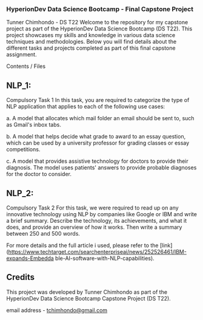 ### HyperionDev Data Science Bootcamp - Final Capstone Project
Tunner Chimhondo - DS T22
Welcome to the repository for my capstone project as part of the HyperionDev Data Science Bootcamp (DS T22). This project showcases my skills and knowledge in various data science techniques and methodologies. Below you will find details about the different tasks and projects completed as part of this final capstone assignment.

Contents / Files
## NLP_1: 
Compulsory Task 1
In this task, you are required to categorize the type of NLP application that applies to each of the following use cases:

a. A model that allocates which mail folder an email should be sent to, such as Gmail's inbox tabs.

b. A model that helps decide what grade to award to an essay question, which can be used by a university professor for grading classes or essay competitions.

c. A model that provides assistive technology for doctors to provide their diagnosis. The model uses patients' answers to provide probable diagnoses for the doctor to consider.

## NLP_2: 
Compulsory Task 2
For this task, we were required to read up on any innovative technology using NLP by companies like Google or IBM and write a brief summary. Describe the technology, its achievements, and what it does, and provide an overview of how it works. Then write a summary between 250 and 500 words.

For more details and the full article i used, please refer to the [link](https://www.techtarget.com/searchenterpriseai/news/252526461/IBM-expands-Embedda ble-AI-software-with-NLP-capabilities).

## Credits
This project was developed by Tunner Chimhondo as part of the HyperionDev Data Science Bootcamp Capstone Project (DS T22).

email address - tchimhondo@gmail.com

